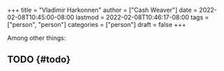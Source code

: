 +++
title = "Vladimir Harkonnen"
author = ["Cash Weaver"]
date = 2022-02-08T10:45:00-08:00
lastmod = 2022-02-08T10:46:17-08:00
tags = ["person", "person"]
categories = ["person"]
draft = false
+++

Among other things:


## TODO {#todo}
